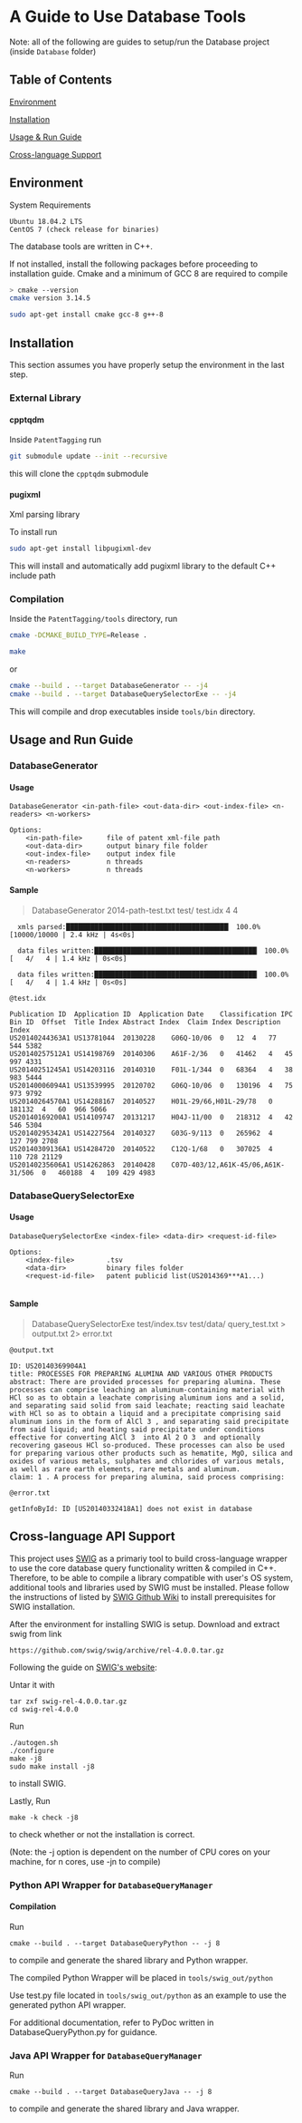 # A Guide to Use Database Tools

Note: all of the following are guides to setup/run the Database project (inside `Database` folder)
## Table of Contents
[Environment](#environment)

[Installation](#installation)

[Usage & Run Guide](#usage-and-run-guide)

[Cross-language Support](#cross\-language-api-support)

## Environment

System Requirements

```
Ubuntu 18.04.2 LTS
CentOS 7 (check release for binaries)
```

The database tools are written in C++. 

If not installed, install the following packages before proceeding to installation guide. Cmake and a minimum of GCC 8 are required to compile

```sh
> cmake --version
cmake version 3.14.5
```

```sh
sudo apt-get install cmake gcc-8 g++-8
```

## Installation
This section assumes you have properly setup the environment in the last step.

### External Library
#### cpptqdm
Inside `PatentTagging` run
```sh
git submodule update --init --recursive
```
this will clone the `cpptqdm` submodule

#### pugixml
Xml parsing library

To install run 
```sh
sudo apt-get install libpugixml-dev
```
This will install and automatically add pugixml library to the default C++ include path

### Compilation
Inside the `PatentTagging/tools` directory, run 
```sh
cmake -DCMAKE_BUILD_TYPE=Release .
```
```sh
make
```
or
```sh
cmake --build . --target DatabaseGenerator -- -j4
cmake --build . --target DatabaseQuerySelectorExe -- -j4
```
This will compile and drop executables inside `tools/bin` directory.

## Usage and Run Guide

### DatabaseGenerator

#### Usage

```
DatabaseGenerator <in-path-file> <out-data-dir> <out-index-file> <n-readers> <n-workers>

Options:
    <in-path-file>      file of patent xml-file path
    <out-data-dir>      output binary file folder
    <out-index-file>    output index file
    <n-readers>         n threads
    <n-workers>         n threads
```

#### Sample

> DatabaseGenerator 2014-path-test.txt test/ test.idx 4 4

```
  xmls parsed:████████████████████████████████████████▏ 100.0% [10000/10000 | 2.4 kHz | 4s<0s]

  data files written:████████████████████████████████████████▏ 100.0% [   4/   4 | 1.4 kHz | 0s<0s]

  data files written:████████████████████████████████████████▏ 100.0% [   4/   4 | 1.4 kHz | 0s<0s]

```

```
@test.idx

Publication ID	Application ID	Application Date	Classification IPC	Bin ID	Offset	Title Index	Abstract Index	Claim Index	Description Index
US20140244363A1	US13781044	20130228	G06Q-10/06	0	12	4	77	544	5382
US20140257512A1	US14198769	20140306	A61F-2/36	0	41462	4	45	997	4331
US20140251245A1	US14203116	20140310	F01L-1/344	0	68364	4	38	983	5444
US20140006094A1	US13539995	20120702	G06Q-10/06	0	130196	4	75	973	9792
US20140264570A1	US14288167	20140527	H01L-29/66,H01L-29/78	0	181132	4	60	966	5066
US20140169200A1	US14109747	20131217	H04J-11/00	0	218312	4	42	546	5304
US20140295342A1	US14227564	20140327	G03G-9/113	0	265962	4	127	799	2708
US20140309136A1	US14284720	20140522	C12Q-1/68	0	307025	4	110	728	21129
US20140235606A1	US14262863	20140428	C07D-403/12,A61K-45/06,A61K-31/506	0	460188	4	109	429	4983
```

### DatabaseQuerySelectorExe

#### Usage

```
DatabaseQuerySelectorExe <index-file> <data-dir> <request-id-file>

Options:
    <index-file>        .tsv
    <data-dir>          binary files folder
    <request-id-file>   patent publicid list(US2014369***A1...)


```

#### Sample

> DatabaseQuerySelectorExe test/index.tsv test/data/ query_test.txt > output.txt 2> error.txt  

```
@output.txt

ID: US20140369904A1
title: PROCESSES FOR PREPARING ALUMINA AND VARIOUS OTHER PRODUCTS
abstract: There are provided processes for preparing alumina. These processes can comprise leaching an aluminum-containing material with HCl so as to obtain a leachate comprising aluminum ions and a solid, and separating said solid from said leachate; reacting said leachate with HCl so as to obtain a liquid and a precipitate comprising said aluminum ions in the form of AlCl 3 , and separating said precipitate from said liquid; and heating said precipitate under conditions effective for converting AlCl 3  into Al 2 O 3  and optionally recovering gaseous HCl so-produced. These processes can also be used for preparing various other products such as hematite, MgO, silica and oxides of various metals, sulphates and chlorides of various metals, as well as rare earth elements, rare metals and aluminum. 
claim: 1 . A process for preparing alumina, said process comprising:

```

```
@error.txt

getInfoById: ID [US20140332418A1] does not exist in database
```

## Cross-language API Support
This project uses [SWIG](http://www.swig.org/) as a primariy tool to build cross-language wrapper 
to use the core database query functionality written & compiled in C++. Therefore, to be able to
compile a library compatible with user's OS system, additional tools and libraries used by SWIG must
be installed. Please follow the instructions of listed by 
[SWIG Github Wiki](https://github.com/swig/swig/wiki/Getting-Started)
to install prerequisites for SWIG installation.

After the environment for installing SWIG is setup. Download and extract swig from link

`https://github.com/swig/swig/archive/rel-4.0.0.tar.gz`

Following the guide on [SWIG's website](http://swig.org/svn.html):

Untar it with 
```shell script
tar zxf swig-rel-4.0.0.tar.gz
cd swig-rel-4.0.0
```
Run
```shell script
./autogen.sh
./configure
make -j8
sudo make install -j8
```
to install SWIG.

Lastly, Run
```
make -k check -j8
```
to check whether or not the installation is correct.

(Note: the -j option is dependent on the number of CPU cores on your machine, for n cores, use -jn to compile) 

### Python API Wrapper for `DatabaseQueryManager`
#### Compilation 
Run 
```shell script
cmake --build . --target DatabaseQueryPython -- -j 8
```
to compile and generate the shared library and Python wrapper.

The compiled Python Wrapper will be placed in `tools/swig_out/python`

Use test.py file located in `tools/swig_out/python` as an example
to use the generated python API wrapper.

For additional documentation, refer to PyDoc written in DatabaseQueryPython.py
for guidance.

### Java API Wrapper for `DatabaseQueryManager`
Run 
```shell script
cmake --build . --target DatabaseQueryJava -- -j 8
```
to compile and generate the shared library and Java wrapper.
